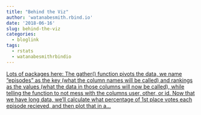 ```yaml
---
title: "Behind the Viz"
author: 'watanabesmith.rbind.io'
date: '2018-06-16'
slug: behind-the-viz
categories:
  - bloglink
tags:
  - rstats
  - watanabesmithrbindio
---
```


[Lots of packages here: The gather() function pivots the data, we name “episodes” as the key (what the column names will be called) and rankings as the values (what the data in those columns will now be called), while telling the function to not mess with the columns user, other, or id. Now that we have long data, we’ll calculate what percentage of 1st place votes each episode recieved, and then plot that in a...<click to read more>](https://WatanabeSmith.rbind.io/post/behind-the-viz-ranked-black-mirror/)


